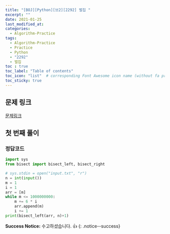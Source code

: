 ```yaml
---
title: "[BOJ][Python][브2][2292] 벌집 "
excerpt: ""
date: 2021-01-25
last_modified_at:
categories:
  - Algorithm-Practice
tags:
  - Algorithm-Practice
  - Practice
  - Python
  - "2292"
  - 벌집
toc : true
toc_label: "Table of contents"
toc_icon: "list"  # corresponding Font Awesome icon name (without fa prefix)
toc_sticky: true
---
```


## 문제 링크

[문제링크](https://www.acmicpc.net/problem/2292)  

## 첫 번째 풀이

### 정답코드  

```python
import sys
from bisect import bisect_left, bisect_right

# sys.stdin = open("input.txt", "r")
n = int(input())
m = 1
i = 1
arr = [m]
while m <= 1000000000:
    m += 6 * i
    arr.append(m)
    i += 1
print(bisect_left(arr, n)+1)
```

**Success Notice:**
수고하셨습니다. :+1:
{: .notice--success}